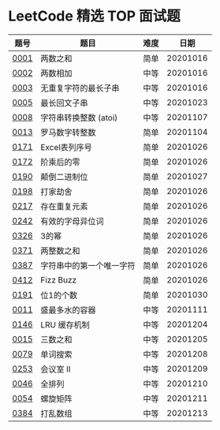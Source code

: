 # LeetCode 精选 TOP 面试题

|题号|题目|难度|日期|
|----|----|----|----|
|[0001](https://leetcode-cn.com/problems/two-sum/)|两数之和|简单|20201016|
|[0002](https://leetcode-cn.com/problems/add-two-numbers/)|两数相加|中等|20201016|
|[0003](https://leetcode-cn.com/problems/longest-substring-without-repeating-characters/)|无重复字符的最长子串|中等|20201016|
|[0005](https://leetcode-cn.com/problems/longest-palindromic-substring/)|最长回文子串|中等|20201023|
|[0008](https://leetcode-cn.com/problems/string-to-integer-atoi/)|字符串转换整数 (atoi)|中等|20201107|
|[0013](https://leetcode-cn.com/problems/roman-to-integer/)|罗马数字转整数|简单|20201104|
|[0171](https://leetcode-cn.com/problems/excel-sheet-column-number/)|Excel表列序号|简单|20201026|
|[0172](https://leetcode-cn.com/problems/factorial-trailing-zeroes/)|阶乘后的零|简单|20201026|
|[0190](https://leetcode-cn.com/problems/reverse-bits/)|颠倒二进制位|简单|20201027|
|[0198](https://leetcode-cn.com/problems/house-robber/)|打家劫舍|简单|20201026|
|[0217](https://leetcode-cn.com/problems/contains-duplicate/)|存在重复元素|简单|20201026|
|[0242](https://leetcode-cn.com/problems/valid-anagram/)|有效的字母异位词|简单|20201026|
|[0326](https://leetcode-cn.com/problems/power-of-three/)|3的幂|简单|20201026|
|[0371](https://leetcode-cn.com/problems/sum-of-two-integers/)|两整数之和|简单|20201026|
|[0387](https://leetcode-cn.com/problems/first-unique-character-in-a-string/)|字符串中的第一个唯一字符|简单|20201026|
|[0412](https://leetcode-cn.com/problems/fizz-buzz/)|Fizz Buzz|简单|20201026|
|[0191](https://leetcode-cn.com/problems/number-of-1-bits/)|位1的个数|简单|20201030|
|[0011](https://leetcode-cn.com/problems/container-with-most-water/)|盛最多水的容器|中等|20201111|
|[0146](https://leetcode-cn.com/problems/lru-cache/)|LRU 缓存机制|中等|20201204|
|[0015](https://leetcode-cn.com/problems/3sum/)|三数之和|中等|20201205|
|[0079](https://leetcode-cn.com/problems/word-search/)|单词搜索|中等|20201208|
|[0253](https://leetcode-cn.com/problems/meeting-rooms-ii/)|会议室 II|中等|20201209|
|[0046](https://leetcode-cn.com/problems/permutations/)|全排列|中等|20201210|
|[0054](https://leetcode-cn.com/problems/spiral-matrix/)|螺旋矩阵|中等|20201211|
|[0384](https://leetcode-cn.com/problems/shuffle-an-array/)|打乱数组|中等|20201213|